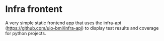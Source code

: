 # Infra frontent
A very simple static frontend app that uses the infra-api (https://github.com/uio-bmi/infra-api) to display test results and coverage for python projects.

